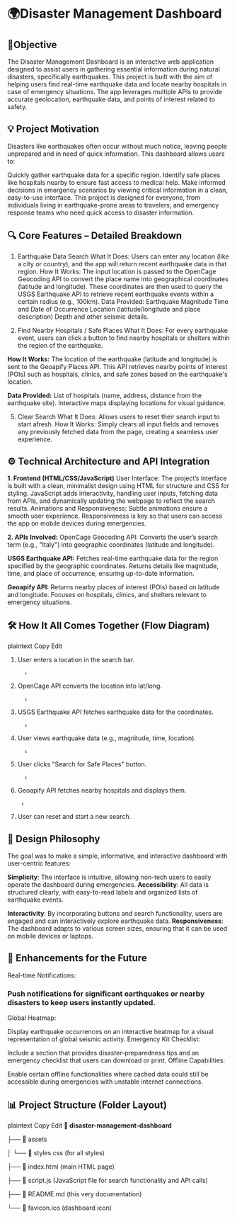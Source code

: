# **🌍Disaster Management Dashboard**

## 🎯Objective
The Disaster Management Dashboard is an interactive web application designed to assist users in gathering essential information during natural disasters, specifically earthquakes. This project is built with the aim of helping users find real-time earthquake data and locate nearby hospitals in case of emergency situations. The app leverages multiple APIs to provide accurate geolocation, earthquake data, and points of interest related to safety.

## 💡 Project Motivation
Disasters like earthquakes often occur without much notice, leaving people unprepared and in need of quick information. This dashboard allows users to:

Quickly gather earthquake data for a specific region.
Identify safe places like hospitals nearby to ensure fast access to medical help.
Make informed decisions in emergency scenarios by viewing critical information in a clean, easy-to-use interface.
This project is designed for everyone, from individuals living in earthquake-prone areas to travelers, and emergency response teams who need quick access to disaster information.

## 🔍 Core Features – Detailed Breakdown
1. Earthquake Data Search
What It Does: Users can enter any location (like a city or country), and the app will return recent earthquake data in that region.
How It Works:
The input location is passed to the OpenCage Geocoding API to convert the place name into geographical coordinates (latitude and longitude).
These coordinates are then used to query the USGS Earthquake API to retrieve recent earthquake events within a certain radius (e.g., 100km).
Data Provided:
Earthquake Magnitude
Time and Date of Occurrence
Location (latitude/longitude and place description)
Depth and other seismic details.

3. Find Nearby Hospitals / Safe Places
What It Does: For every earthquake event, users can click a button to find nearby hospitals or shelters within the region of the earthquake.

**How It Works:**
The location of the earthquake (latitude and longitude) is sent to the Geoapify Places API.
This API retrieves nearby points of interest (POIs) such as hospitals, clinics, and safe zones based on the earthquake's location.

**Data Provided:**
List of hospitals (name, address, distance from the earthquake site).
Interactive maps displaying locations for visual guidance.

5. Clear Search
What It Does: Allows users to reset their search input to start afresh.
How It Works:
Simply clears all input fields and removes any previously fetched data from the page, creating a seamless user experience.

## ⚙️ Technical Architecture and API Integration
**1. Frontend (HTML/CSS/JavaScript)**
User Interface:
The project’s interface is built with a clean, minimalist design using HTML for structure and CSS for styling.
JavaScript adds interactivity, handling user inputs, fetching data from APIs, and dynamically updating the webpage to reflect the search results.
Animations and Responsiveness:
Subtle animations ensure a smooth user experience. Responsiveness is key so that users can access the app on mobile devices during emergencies.

**2. APIs Involved:**
OpenCage Geocoding API:
Converts the user’s search term (e.g., "Italy") into geographic coordinates (latitude and longitude).

**USGS Earthquake API:**
Fetches real-time earthquake data for the region specified by the geographic coordinates.
Returns details like magnitude, time, and place of occurrence, ensuring up-to-date information.

**Geoapify API:**
Returns nearby places of interest (POIs) based on latitude and longitude.
Focuses on hospitals, clinics, and shelters relevant to emergency situations.

## 🛠 How It All Comes Together (Flow Diagram)
plaintext
Copy
Edit
1. User enters a location in the search bar.
 
         ↓ 
3. OpenCage API converts the location into lat/long.
 
         ↓ 
5. USGS Earthquake API fetches earthquake data for the coordinates.

         ↓ 
7. User views earthquake data (e.g., magnitude, time, location).
 
         ↓ 
9. User clicks "Search for Safe Places" button.
 
         ↓ 
11. Geoapify API fetches nearby hospitals and displays them.
 
         ↓ 
13. User can reset and start a new search.

## 🎨 Design Philosophy
The goal was to make a simple, informative, and interactive dashboard with user-centric features:

**Simplicity**: The interface is intuitive, allowing non-tech users to easily operate the dashboard during emergencies.
**Accessibility**: All data is structured clearly, with easy-to-read labels and organized lists of earthquake events.

**Interactivity**: By incorporating buttons and search functionality, users are engaged and can interactively explore earthquake data.
**Responsiveness**: The dashboard adapts to various screen sizes, ensuring that it can be used on mobile devices or laptops.

## 🚀 Enhancements for the Future
Real-time Notifications:

### Push notifications for significant earthquakes or nearby disasters to keep users instantly updated.
Global Heatmap:

Display earthquake occurrences on an interactive heatmap for a visual representation of global seismic activity.
Emergency Kit Checklist:

Include a section that provides disaster-preparedness tips and an emergency checklist that users can download or print.
Offline Capabilities:

Enable certain offline functionalities where cached data could still be accessible during emergencies with unstable internet connections.

## 📊 Project Structure (Folder Layout)
plaintext
Copy
Edit
**📁 disaster-management-dashboard**

   ├── 📁 assets
   
   │   └── 📄 styles.css  (for all styles)
   
   ├── 📄 index.html      (main HTML page)
   
   ├── 📄 script.js       (JavaScript file for search functionality and API calls)
   
   ├── 📄 README.md       (this very documentation)
   
   └── 📄 favicon.ico     (dashboard icon)


